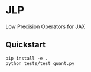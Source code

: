 # JLP
Low Precision Operators for JAX
## Quickstart
```
pip install -e .
python tests/test_quant.py
```
